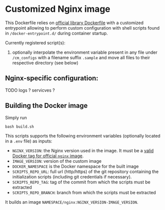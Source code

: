 # Customized Nginx image

This Dockerfile relies on [official library Dockerfile](https://github.com/nginxinc/docker-nginx) with a customized entrypoint allowing to perform custom configuration with shell scripts found in `/docker-entrypoint.d/` during container startup.

Currently registered script(s):

1. optionally interpolate the environment variable present in any file under `/cm_configs` with a filename suffix `.sample` and move all files to their respective directory (see below)

## Nginx-specific configuration:

TODO logs ? servicves ?

## Building the Docker image

Simply run 
```
bash build.sh
```

This scripts supports the following environment variables (optionally located in a `.env` file) as inputs:

* `NGINX_VERSION`: the Nginx version used in the image. It must be a [valid Docker tag for official `nginx` image](https://hub.docker.com/_/nginx).
* `IMAGE_VERSION`: version of the custom image
* `DOCKER_NAMESPACE` is the Docker namespace for the built image
* `SCRIPTS_REPO_URL`: full url (http/https) of the git repository containing the initialization scripts (including git credentials if necessary).  
* `SCRIPTS_REPO_TAG`: tag of the commit from which the scripts must be extracted
* `SCRIPTS_REPO_BRANCH`: branch from which the scripts must be extracted

It builds an image `NAMESPACE/nginx:NGINX_VERSION-IMAGE_VERSION`.
